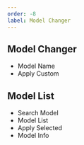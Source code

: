 ```yaml
---
order: -8
label: Model Changer
---
```


## Model Changer

* Model Name
* Apply Custom

## Model List

* Search Model
* Model List
* Apply Selected
* Model Info